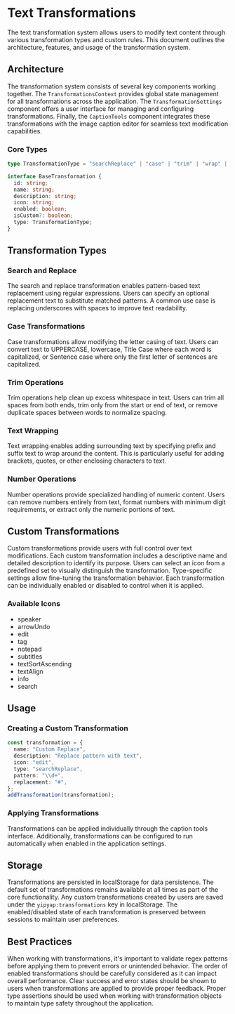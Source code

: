 # Text Transformations

The text transformation system allows users to modify text content through various transformation types and
custom rules. This document outlines the architecture, features, and usage of the transformation system.

## Architecture

The transformation system consists of
several key components working together. The `TransformationsContext` provides global state management for
all transformations across the application. The `TransformationSettings` component offers a user interface for
managing and configuring transformations. Finally,
the `CaptionTools` component integrates these transformations with the image caption editor for
seamless text modification capabilities.

### Core Types

```typescript
type TransformationType = "searchReplace" | "case" | "trim" | "wrap" | "number";

interface BaseTransformation {
  id: string;
  name: string;
  description: string;
  icon: string;
  enabled: boolean;
  isCustom?: boolean;
  type: TransformationType;
}
```

## Transformation Types

### Search and Replace

The search and replace transformation enables pattern-based text replacement using regular expressions. Users can
specify an optional replacement text to substitute matched patterns. A common use case is replacing underscores with
spaces to improve text readability.

### Case Transformations

Case transformations allow modifying the letter casing of text. Users can convert text to UPPERCASE, lowercase,
Title Case where each word is capitalized, or Sentence case where only the first letter of sentences are capitalized.

### Trim Operations

Trim operations help clean up excess whitespace in text. Users can trim all spaces from both ends,
trim only from the start or end of text, or remove duplicate spaces between words to normalize spacing.

### Text Wrapping

Text wrapping enables adding surrounding text by specifying prefix and
suffix text to wrap around the content. This is particularly useful for adding brackets, quotes, or
other enclosing characters to text.

### Number Operations

Number operations provide specialized handling of numeric content. Users can remove numbers entirely from text,
format numbers with minimum digit requirements, or extract only the numeric portions of text.

## Custom Transformations

Custom transformations provide users with full control over
text modifications. Each custom transformation includes a descriptive name and
detailed description to identify its purpose. Users can select an icon from a predefined set to
visually distinguish the transformation. Type-specific settings allow fine-tuning the transformation behavior. Each
transformation can be individually enabled or disabled to control when it is applied.

### Available Icons

- speaker
- arrowUndo
- edit
- tag
- notepad
- subtitles
- textSortAscending
- textAlign
- info
- search

## Usage

### Creating a Custom Transformation

```typescript
const transformation = {
  name: "Custom Replace",
  description: "Replace pattern with text",
  icon: "edit",
  type: "searchReplace",
  pattern: "\\d+",
  replacement: "#",
};
addTransformation(transformation);
```

### Applying Transformations

Transformations can be applied individually through the caption tools interface. Additionally,
transformations can be configured to run automatically when enabled in the application settings.

## Storage

Transformations are persisted in localStorage for data persistence. The default set of
transformations remains available at all times as part of
the core functionality. Any custom transformations created by users are saved under
the `yipyap:transformations` key in localStorage. The enabled/disabled state of
each transformation is preserved between sessions to maintain user preferences.

## Best Practices

When working with transformations, it's important to validate regex patterns before applying them to prevent errors or
unintended behavior. The order of enabled transformations should be carefully considered as it can impact overall
performance. Clear success and error states should be shown to users when transformations are applied to provide proper
feedback. Proper type assertions should be used when working with transformation objects to maintain type safety
throughout the application.

